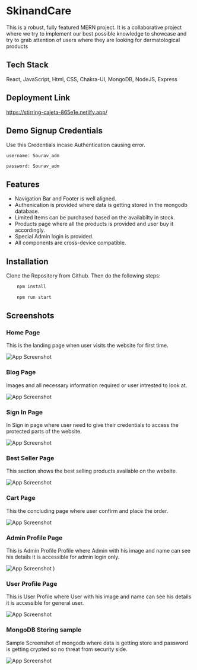 
# SkinandCare

This is a robust, fully featured MERN project. It is a collaborative project where we try to implement our best possible knowledge to showcase and try to grab attention of users where they are looking for dermatological products

## Tech Stack

React, JavaScript, Html, CSS, Chakra-UI, MongoDB, NodeJS, Express


## Deployment Link
https://stirring-cajeta-865e1e.netlify.app/

## Demo Signup Credentials
Use this Credentials incase Authentication causing error.

``username: Sourav_adm``

``password: Sourav_adm``



## Features

- Navigation Bar and Footer is well aligned.
- Authenication is provided where data is getting stored in the mongodb database.
- Limited Items can be purchased based on the availabilty in stock.
- Products page where all the products is provided and user buy it accordingly.
- Special Admin login is provided.
- All components are cross-device compatible.



## Installation

Clone the Repository from Github. Then do the following steps:

```bash
    npm install

    npm run start
```
    
## Screenshots

 ### Home Page
 This is the landing page when user visits the website for first time.

![App Screenshot](https://i.postimg.cc/BZ52bf14/Web-capture-6-12-2022-215134-stirring-cajeta-865e1e-netlify-app.jpg)

 ### Blog Page
Images and all necessary information required or user intrested to look at.

![App Screenshot](https://i.postimg.cc/fRvwS5f3/Web-capture-6-12-2022-215346-stirring-cajeta-865e1e-netlify-app.jpg)

 ### Sign In Page
 In Sign in page where user need to give their credentials to access the protected parts of the website.
 
![App Screenshot](https://i.postimg.cc/x8kCKHTw/Web-capture-6-12-2022-215536-stirring-cajeta-865e1e-netlify-app.jpg)

  ### Best Seller Page
 This section shows the best selling products available on the website.
 
![App Screenshot](https://i.postimg.cc/XYgsMynS/Web-capture-6-12-2022-215928-stirring-cajeta-865e1e-netlify-app.jpg)

 ### Cart Page
 This the concluding page where user confirm and place the order.
 
![App Screenshot](https://i.postimg.cc/YSZgTpLB/Web-capture-6-12-2022-22051-stirring-cajeta-865e1e-netlify-app.jpg)

 ### Admin Profile Page
 This is Admin Profile Profile where Admin with his image and name can see his details it is accessible for admin login only.
 
![App Screenshot](https://i.postimg.cc/PrvqFmzJ/Web-capture-6-12-2022-221051-stirring-cajeta-865e1e-netlify-app.jpg)
)

### User Profile Page
 This is User Profile where User with his image and name can see his details it is accessible for general user.
 
![App Screenshot](https://i.postimg.cc/ry1TdQJS/Web-capture-6-12-2022-221359-stirring-cajeta-865e1e-netlify-app.jpg)


### MongoDB Storing sample
Sample Screenshot of mongodb where data is getting store and password is getting crypted so no threat from security side.
 
![App Screenshot](https://i.postimg.cc/XNkqCwcy/Web-capture-6-12-2022-221935-cloud-mongodb-com.jpg)
